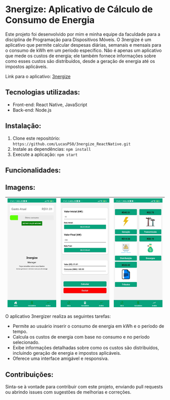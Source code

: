 # 3nergize: Aplicativo de Cálculo de Consumo de Energia

Este projeto foi desenvolvido por mim e minha equipe da faculdade para a disciplina de Programação para Dispositivos Móveis. O 3nergize é um aplicativo que permite calcular despesas diárias, semanais e mensais para o consumo de kWh em um período específico. Não é apenas um aplicativo que mede os custos de energia; ele também fornece informações sobre como esses custos são distribuídos, desde a geração de energia até os impostos aplicáveis.

Link para o aplicativo: [3nergize](https://expo.dev/artifacts/eas/wnnJbjmwXrwpJQcLis9pes.apk)

## Tecnologias utilizadas:

- Front-end: React Native, JavaScript
- Back-end: Node.js

## Instalação:

1. Clone este repositório: `https://github.com/LucasPS0/3nergize_ReactNative.git`
2. Instale as dependências: `npm install`
3. Execute a aplicação: `npm start`

## Funcionalidades:

## Imagens: 


| ![Screenshots1](./3nergize/assets/iloveimg-resized/Screenshot_2023-06-15-17-41-18-353_com.energize.meuapp%20(1).jpg) | ![Screenshots2](./3nergize/assets/iloveimg-resized/Screenshot_2023-06-15-17-41-14-314_com.energize.meuapp.jpg) | ![Screenshots3](./3nergize/assets/iloveimg-resized/Screenshot_2023-06-15-17-41-16-401_com.energize.meuapp.jpg) |
|---|---|---|



O aplicativo 3nergizer realiza as seguintes tarefas:

- Permite ao usuário inserir o consumo de energia em kWh e o período de tempo.
- Calcula os custos de energia com base no consumo e no período selecionado.
- Exibe informações detalhadas sobre como os custos são distribuídos, incluindo geração de energia e impostos aplicáveis.
- Oferece uma interface amigável e responsiva.

## Contribuições:

Sinta-se à vontade para contribuir com este projeto, enviando pull requests ou abrindo issues com sugestões de melhorias e correções.
